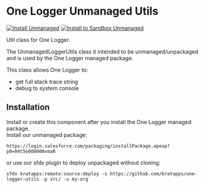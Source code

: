 # One Logger Unmanaged Utils

[![Install Unmanaged](https://img.shields.io/badge/Install-Unmanaged-cyan)](https://login.salesforce.com/packaging/installPackage.apexp?p0=04t5e000000vmaR)
[![Install to Sandbox Unmanaged](https://img.shields.io/badge/Install%20to%20sandbox-Unmanaged-cyan)](https://test.salesforce.com/packaging/installPackage.apexp?p0=04t5e000000vmaR)

Util class for One Logger.

The UnmanagedLoggerUtils class it intended to be unmanaged/unpackaged
and is used by the One Logger managed package.

This class allows One Logger to:
* get full stack trace string
* debug to system console

## Installation
Install or create this component after you install the One Logger managed package.  
Install our unmanaged package:
```shell
https://login.salesforce.com/packaging/installPackage.apexp?p0=04t5e000000vmaR
```
or use our sfdx plugin to deploy unpackaged without cloning:
```shell
sfdx kratapps:remote:source:deploy -s https://github.com/kratapps/one-logger-utils -p src/ -u my-org
```
